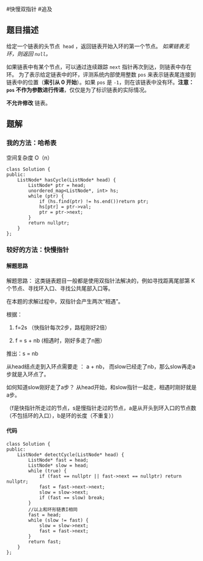 #快慢双指针 #追及
## 题目描述
给定一个链表的头节点  `head` ，返回链表开始入环的第一个节点。 _如果链表无环，则返回 `null`。_

如果链表中有某个节点，可以通过连续跟踪 `next` 指针再次到达，则链表中存在环。 为了表示给定链表中的环，评测系统内部使用整数 `pos` 来表示链表尾连接到链表中的位置（**索引从 0 开始**）。如果 `pos` 是 `-1`，则在该链表中没有环。**注意：`pos` 不作为参数进行传递**，仅仅是为了标识链表的实际情况。

**不允许修改** 链表。

## 题解

### 我的方法：哈希表

空间复杂度 O（n）

```
class Solution {
public:
    ListNode* hasCycle(ListNode* head) {
        ListNode* ptr = head;
        unordered_map<ListNode*, int> hs;
        while (ptr) {
            if (hs.find(ptr) != hs.end())return ptr;
            hs[ptr] = ptr->val;
            ptr = ptr->next;
        }
        return nullptr;
    }
};
```

### 较好的方法：快慢指针

#### 解题思路
解题思路：
这类链表题目一般都是使用双指针法解决的，例如寻找距离尾部第 K 个节点、寻找环入口、寻找公共尾部入口等。

在本题的求解过程中，双指针会产生两次“相遇”。

根据：

1. f=2s （快指针每次2步，路程刚好2倍）
    
2. f = s + nb (相遇时，刚好多走了n圈）
    

推出：s = nb

从head结点走到入环点需要走 ： a + nb， 而slow已经走了nb，那么slow再走a步就是入环点了。

如何知道slow刚好走了a步？ 从head开始，和slow指针一起走，相遇时刚好就是a步。

（f是快指针所走过的节点，s是慢指针走过的节点，a是从开头到环入口的节点数（不包括环的入口），b是环的长度（不重复））

#### 代码
```
class Solution {
public:
    ListNode* detectCycle(ListNode* head) {
        ListNode* fast = head;
        ListNode* slow = head;
        while (true) {
            if (fast == nullptr || fast->next == nullptr) return nullptr;
            fast = fast->next->next;
            slow = slow->next;
            if (fast == slow) break;
        }
        //以上和环形链表I相同
        fast = head;
        while (slow != fast) {
            slow = slow->next;
            fast = fast->next;
        }
        return fast;
    }
};

```